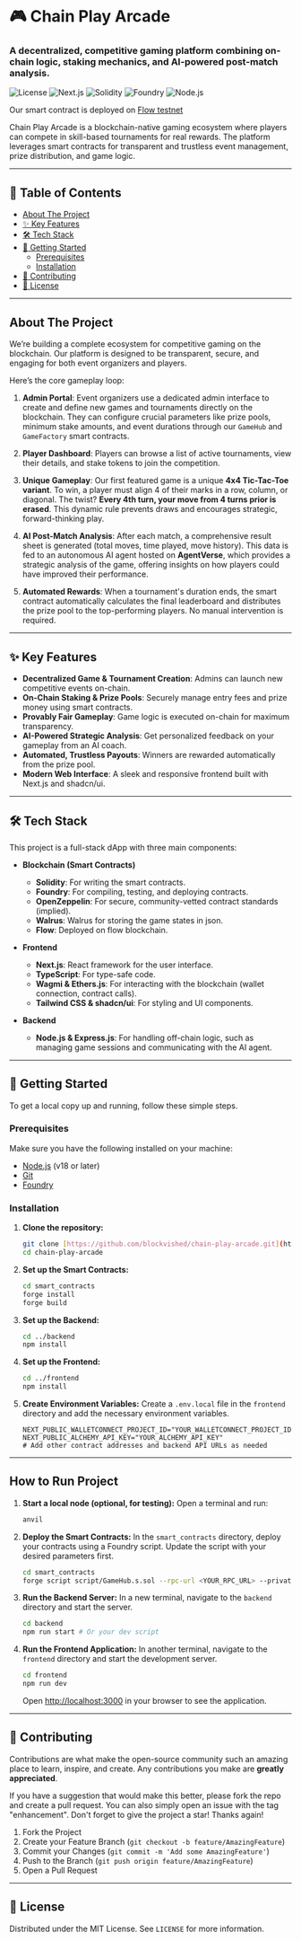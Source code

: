 # 🎮 Chain Play Arcade

### A decentralized, competitive gaming platform combining on-chain logic, staking mechanics, and AI-powered post-match analysis.

![License](https://img.shields.io/badge/license-MIT-blue.svg)
![Next.js](https://img.shields.io/badge/Next.js-000000?style=for-the-badge&logo=nextdotjs&logoColor=white)
![Solidity](https://img.shields.io/badge/Solidity-363636?style=for-the-badge&logo=solidity&logoColor=white)
![Foundry](https://img.shields.io/badge/Foundry-000000?style=for-the-badge&logo=foundry&logoColor=white)
![Node.js](https://img.shields.io/badge/Node.js-339933?style=for-the-badge&logo=nodedotjs&logoColor=white)

Our smart contract is deployed on [Flow testnet](https://testnet.flowscan.io/evm/contract/0x05CaE15c24b3Fcd9374998e6fB59aE893395A6B9)


Chain Play Arcade is a blockchain-native gaming ecosystem where players can compete in skill-based tournaments for real rewards. The platform leverages smart contracts for transparent and trustless event management, prize distribution, and game logic.

---

## 📖 Table of Contents

- [About The Project](#about-the-project)
- [✨ Key Features](#-key-features)
- [🛠️ Tech Stack](#️-tech-stack)
- [🚀 Getting Started](#-getting-started)
  - [Prerequisites](#prerequisites)
  - [Installation](#installation)
- [🤝 Contributing](#-contributing)
- [📜 License](#-license)

---

## About The Project

We’re building a complete ecosystem for competitive gaming on the blockchain. Our platform is designed to be transparent, secure, and engaging for both event organizers and players.

Here’s the core gameplay loop:

1.  **Admin Portal**: Event organizers use a dedicated admin interface to create and define new games and tournaments directly on the blockchain. They can configure crucial parameters like prize pools, minimum stake amounts, and event durations through our `GameHub` and `GameFactory` smart contracts.

2.  **Player Dashboard**: Players can browse a list of active tournaments, view their details, and stake tokens to join the competition.

3.  **Unique Gameplay**: Our first featured game is a unique **4x4 Tic-Tac-Toe variant**. To win, a player must align 4 of their marks in a row, column, or diagonal. The twist? **Every 4th turn, your move from 4 turns prior is erased**. This dynamic rule prevents draws and encourages strategic, forward-thinking play.

4.  **AI Post-Match Analysis**: After each match, a comprehensive result sheet is generated (total moves, time played, move history). This data is fed to an autonomous AI agent hosted on **AgentVerse**, which provides a strategic analysis of the game, offering insights on how players could have improved their performance.

5.  **Automated Rewards**: When a tournament's duration ends, the smart contract automatically calculates the final leaderboard and distributes the prize pool to the top-performing players. No manual intervention is required.



---

## ✨ Key Features

-   **Decentralized Game & Tournament Creation**: Admins can launch new competitive events on-chain.
-   **On-Chain Staking & Prize Pools**: Securely manage entry fees and prize money using smart contracts.
-   **Provably Fair Gameplay**: Game logic is executed on-chain for maximum transparency.
-   **AI-Powered Strategic Analysis**: Get personalized feedback on your gameplay from an AI coach.
-   **Automated, Trustless Payouts**: Winners are rewarded automatically from the prize pool.
-   **Modern Web Interface**: A sleek and responsive frontend built with Next.js and shadcn/ui.

---

## 🛠️ Tech Stack

This project is a full-stack dApp with three main components:

-   **Blockchain (Smart Contracts)**
    -   **Solidity**: For writing the smart contracts.
    -   **Foundry**: For compiling, testing, and deploying contracts.
    -   **OpenZeppelin**: For secure, community-vetted contract standards (implied).
    -   **Walrus**: Walrus for storing the game states in json.
    -   **Flow**: Deployed on flow blockchain.

-   **Frontend**
    -   **Next.js**: React framework for the user interface.
    -   **TypeScript**: For type-safe code.
    -   **Wagmi & Ethers.js**: For interacting with the blockchain (wallet connection, contract calls).
    -   **Tailwind CSS & shadcn/ui**: For styling and UI components.

-   **Backend**
    -   **Node.js & Express.js**: For handling off-chain logic, such as managing game sessions and communicating with the AI agent.

---

## 🚀 Getting Started

To get a local copy up and running, follow these simple steps.

### Prerequisites

Make sure you have the following installed on your machine:
-   [Node.js](https://nodejs.org/) (v18 or later)
-   [Git](https://git-scm.com/)
-   [Foundry](https://getfoundry.sh/)

### Installation

1.  **Clone the repository:**
    ```sh
    git clone [https://github.com/blockvished/chain-play-arcade.git](https://github.com/blockvished/chain-play-arcade.git)
    cd chain-play-arcade
    ```

2.  **Set up the Smart Contracts:**
    ```sh
    cd smart_contracts
    forge install
    forge build
    ```

3.  **Set up the Backend:**
    ```sh
    cd ../backend
    npm install
    ```

4.  **Set up the Frontend:**
    ```sh
    cd ../frontend
    npm install
    ```

5.  **Create Environment Variables:**
    Create a `.env.local` file in the `frontend` directory and add the necessary environment variables.
    ```env
    NEXT_PUBLIC_WALLETCONNECT_PROJECT_ID="YOUR_WALLETCONNECT_PROJECT_ID"
    NEXT_PUBLIC_ALCHEMY_API_KEY="YOUR_ALCHEMY_API_KEY"
    # Add other contract addresses and backend API URLs as needed
    ```

---

##  How to Run Project

1.  **Start a local node (optional, for testing):**
    Open a terminal and run:
    ```sh
    anvil
    ```

2.  **Deploy the Smart Contracts:**
    In the `smart_contracts` directory, deploy your contracts using a Foundry script. Update the script with your desired parameters first.
    ```sh
    cd smart_contracts
    forge script script/GameHub.s.sol --rpc-url <YOUR_RPC_URL> --private-key <YOUR_PRIVATE_KEY> --broadcast
    ```

3.  **Run the Backend Server:**
    In a new terminal, navigate to the `backend` directory and start the server.
    ```sh
    cd backend
    npm run start # Or your dev script
    ```

4.  **Run the Frontend Application:**
    In another terminal, navigate to the `frontend` directory and start the development server.
    ```sh
    cd frontend
    npm run dev
    ```
    Open [http://localhost:3000](http://localhost:3000) in your browser to see the application.

---

## 🤝 Contributing

Contributions are what make the open-source community such an amazing place to learn, inspire, and create. Any contributions you make are **greatly appreciated**.

If you have a suggestion that would make this better, please fork the repo and create a pull request. You can also simply open an issue with the tag "enhancement".
Don't forget to give the project a star! Thanks again!

1.  Fork the Project
2.  Create your Feature Branch (`git checkout -b feature/AmazingFeature`)
3.  Commit your Changes (`git commit -m 'Add some AmazingFeature'`)
4.  Push to the Branch (`git push origin feature/AmazingFeature`)
5.  Open a Pull Request

---

## 📜 License

Distributed under the MIT License. See `LICENSE` for more information.

